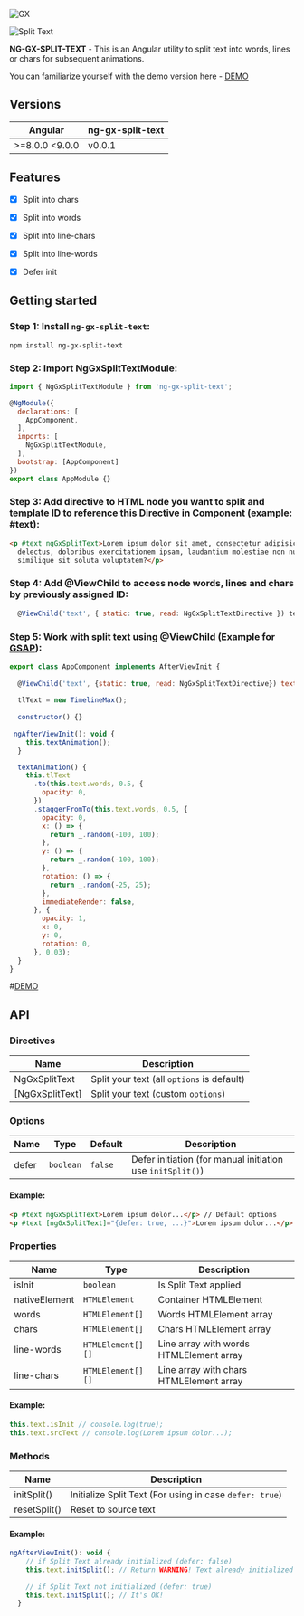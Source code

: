 ![GX](https://i.ibb.co/NjW67P4/gx.png)

![Split Text](https://media.giphy.com/media/MXL08fzkAr19LqhYNT/giphy.gif) 

**NG-GX-SPLIT-TEXT** - This is an Angular utility to split text into words, lines or chars for subsequent animations.  
  
You can familiarize yourself with the demo version here - [DEMO](https://geex-arts.github.io/ng-gx-split-text/demo/)  
  
## Versions  
| Angular        | ng-gx-split-text |  
|----------------|------------------|  
|>=8.0.0  <9.0.0 | v0.0.1           |

## Features

- [x] Split into chars
- [x] Split into words
- [x] Split into line-chars
- [x] Split into line-words
- [x] Defer init  


## Getting started
### Step 1: Install `ng-gx-split-text`:
```shell
npm install ng-gx-split-text
```

### Step 2: Import NgGxSplitTextModule:
```js
import { NgGxSplitTextModule } from 'ng-gx-split-text';

@NgModule({
  declarations: [
    AppComponent,
  ],
  imports: [
    NgGxSplitTextModule,
  ],
  bootstrap: [AppComponent]
})
export class AppModule {}
```

### Step 3: Add directive to HTML node you want to split and template ID to reference this Directive in Component (example: #text):
```html
<p #text ngGxSplitText>Lorem ipsum dolor sit amet, consectetur adipisicing elit. Accusamus amet consequuntur culpa
  delectus, doloribus exercitationem ipsam, laudantium molestiae non numquam odit omnis optio praesentium quae ratione
  similique sit soluta voluptatem?</p>
```

### Step 4: Add @ViewChild to access node words, lines and chars by previously assigned ID:
```js
  @ViewChild('text', { static: true, read: NgGxSplitTextDirective }) text: NgGxSplitTextDirective;
```

### Step 5: Work with split text using @ViewChild (Example for [GSAP](https://greensock.com/gsap/)):
```js
export class AppComponent implements AfterViewInit {
  
  @ViewChild('text', {static: true, read: NgGxSplitTextDirective}) text: NgGxSplitTextDirective;
  
  tlText = new TimelineMax();
  
  constructor() {}
  
 ngAfterViewInit(): void {
    this.textAnimation();
  }

  textAnimation() {
    this.tlText
      .to(this.text.words, 0.5, {
        opacity: 0,
      })
      .staggerFromTo(this.text.words, 0.5, {
        opacity: 0,
        x: () => {
          return _.random(-100, 100);
        },
        y: () => {
          return _.random(-100, 100);
        },
        rotation: () => {
          return _.random(-25, 25);
        },
        immediateRender: false,
      }, {
        opacity: 1,
        x: 0,
        y: 0,
        rotation: 0,
      }, 0.03);
  }
}
```
#[DEMO](https://geex-arts.github.io/ng-gx-split-text/demo/) 

## API
### Directives
| Name           |  Description |
| ------------- | ------------- |
| NgGxSplitText | Split your text (all `options` is default) |
| [NgGxSplitText] | Split your text (custom `options`)|

### Options
| Name           | Type | Default | Description |
| ------------- | ------------- | ------------- | ------------- |
| defer | `boolean` | `false` |  Defer initiation (for manual initiation use `initSplit()`) |

#### Example:
```html
<p #text ngGxSplitText>Lorem ipsum dolor...</p> // Default options
<p #text [ngGxSplitText]="{defer: true, ...}">Lorem ipsum dolor...</p> // Custom options
```

### Properties
| Name           | Type   | Description |
| ------------- | ------------- | ------------- |
| isInit | `boolean`| Is Split Text applied  |
| nativeElement | `HTMLElement` | Container HTMLElement |
| words | `HTMLElement[]` | Words HTMLElement array |
| chars | `HTMLElement[]` | Chars HTMLElement array |
| line-words | `HTMLElement[][]` | Line array with words HTMLElement array |
| line-chars | `HTMLElement[][]` | Line array with chars HTMLElement array |

#### Example: 
```js
this.text.isInit // console.log(true);
this.text.srcText // console.log(Lorem ipsum dolor...);
```

### Methods
| Name           | Description |
| ------------- | ------------- |
| initSplit() |  Initialize Split Text (For using in case `defer: true`) |
| resetSplit() |  Reset to source text |

#### Example:
```js
ngAfterViewInit(): void {
    // if Split Text already initialized (defer: false)
    this.text.initSplit(); // Return WARNING! Text already initialized
    
    // if Split Text not initialized (defer: true)
    this.text.initSplit(); // It's OK!
  }
```
